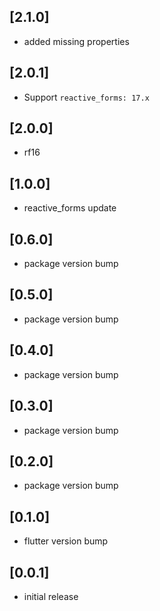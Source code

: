 ## [2.1.0]

* added missing properties

## [2.0.1]

* Support `reactive_forms: 17.x`

## [2.0.0]

* rf16

## [1.0.0]

* reactive_forms update

## [0.6.0]

* package version bump

## [0.5.0]

* package version bump

## [0.4.0]

* package version bump

## [0.3.0]

* package version bump

## [0.2.0]

* package version bump

## [0.1.0]

* flutter version bump

## [0.0.1]

* initial release